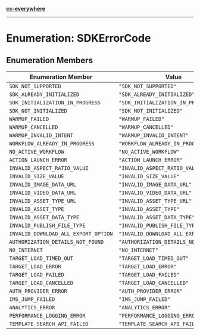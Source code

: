 [**cc-everywhere**](../../../../../index.md)

***

# Enumeration: SDKErrorCode

## Enumeration Members

| Enumeration Member | Value |
| ------ | ------ |
| `SDK_NOT_SUPPORTED` | `"SDK_NOT_SUPPORTED"` |
| `SDK_ALREADY_INITIALIZED` | `"SDK_ALREADY_INITIALIZED"` |
| `SDK_INITIALIZATION_IN_PROGRESS` | `"SDK_INITIALIZATION_IN_PROGRESS"` |
| `SDK_NOT_INITIALIZED` | `"SDK_NOT_INITIALIZED"` |
| `WARMUP_FAILED` | `"WARMUP_FAILED"` |
| `WARMUP_CANCELLED` | `"WARMUP_CANCELLED"` |
| `WARMUP_INVALID_INTENT` | `"WARMUP_INVALID_INTENT"` |
| `WORKFLOW_ALREADY_IN_PROGRESS` | `"WORKFLOW_ALREADY_IN_PROGRESS"` |
| `NO_ACTIVE_WORKFLOW` | `"NO_ACTIVE_WORKFLOW"` |
| `ACTION_LAUNCH_ERROR` | `"ACTION_LAUNCH_ERROR"` |
| `INVALID_ASPECT_RATIO_VALUE` | `"INVALID_ASPECT_RATIO_VALUE"` |
| `INVALID_SIZE_VALUE` | `"INVALID_SIZE_VALUE"` |
| `INVALID_IMAGE_DATA_URL` | `"INVALID_IMAGE_DATA_URL"` |
| `INVALID_VIDEO_DATA_URL` | `"INVALID_VIDEO_DATA_URL"` |
| `INVALID_ASSET_TYPE_URL` | `"INVALID_ASSET_TYPE_URL"` |
| `INVALID_ASSET_TYPE` | `"INVALID_ASSET_TYPE"` |
| `INVALID_ASSET_DATA_TYPE` | `"INVALID_ASSET_DATA_TYPE"` |
| `INVALID_PUBLISH_FILE_TYPE` | `"INVALID_PUBLISH_FILE_TYPE"` |
| `INVALID_DOWNLOAD_ALL_EXPORT_OPTION` | `"INVALID_DOWNLOAD_ALL_EXPORT_OPTION"` |
| `AUTHORIZATION_DETAILS_NOT_FOUND` | `"AUTHORIZATION_DETAILS_NOT_FOUND"` |
| `NO_INTERNET` | `"NO_INTERNET"` |
| `TARGET_LOAD_TIMED_OUT` | `"TARGET_LOAD_TIMED_OUT"` |
| `TARGET_LOAD_ERROR` | `"TARGET_LOAD_ERROR"` |
| `TARGET_LOAD_FAILED` | `"TARGET_LOAD_FAILED"` |
| `TARGET_LOAD_CANCELLED` | `"TARGET_LOAD_CANCELLED"` |
| `AUTH_PROVIDER_ERROR` | `"AUTH_PROVIDER_ERROR"` |
| `IMS_JUMP_FAILED` | `"IMS_JUMP_FAILED"` |
| `ANALYTICS_ERROR` | `"ANALYTICS_ERROR"` |
| `PERFORMANCE_LOGGING_ERROR` | `"PERFORMANCE_LOGGING_ERROR"` |
| `TEMPLATE_SEARCH_API_FAILED` | `"TEMPLATE_SEARCH_API_FAILED"` |
